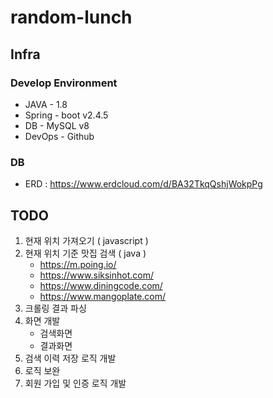 # random-lunch

## Infra

### Develop Environment

* JAVA - 1.8
* Spring - boot v2.4.5
* DB - MySQL v8
* DevOps - Github

### DB

* ERD : https://www.erdcloud.com/d/BA32TkqQshjWokpPg

## TODO

1. 현재 위치 가져오기 ( javascript )
2. 현재 위치 기준 맛집 검색 ( java )
    - https://m.poing.io/
    - https://www.siksinhot.com/
    - https://www.diningcode.com/
    - https://www.mangoplate.com/
3. 크롤링 결과 파싱
4. 화면 개발
    - 검색화면
    - 결과화면
5. 검색 이력 저장 로직 개발
7. 로직 보완
6. 회원 가입 및 인증 로직 개발
